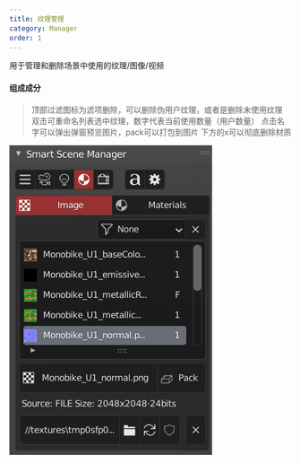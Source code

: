 ```yaml
---
title: 纹理管理
category: Manager
order: 1
---
```


用于管理和删除场景中使用的纹理/图像/视频

#### 组成成分

> 顶部过滤图标为滤项删除，可以删除伪用户纹理，或者是删除未使用纹理
> 双击可重命名列表选中纹理，数字代表当前使用数量（用户数量）
> 点击名字可以弹出弹窗预览图片，pack可以打包到图片
> 下方的x可以彻底删除材质

![imagelist](../../uploads/imagelist.png)